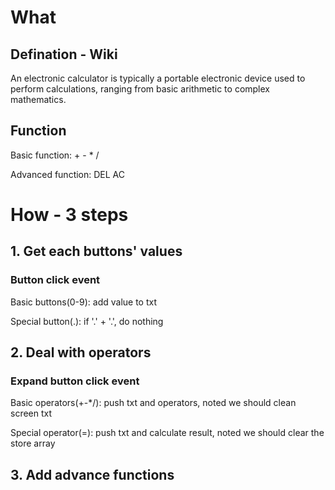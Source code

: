# What
## Defination - Wiki
An electronic calculator is typically a portable electronic device used to perform calculations, ranging from basic arithmetic to complex mathematics.

## Function
Basic function: + - * / 

Advanced function: DEL AC

# How - 3 steps
## 1. Get each buttons' values
### Button click event
Basic buttons(0-9): add value to txt

Special button(.): if '.' + '.', do nothing
## 2. Deal with operators
### Expand button click event
Basic operators(+-*/): push txt and operators, noted we should clean screen txt

Special operator(=): push txt and calculate result, noted we should clear the store array
## 3. Add advance functions
